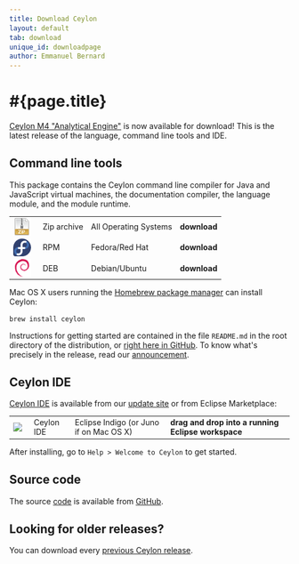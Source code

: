 ```yaml
---
title: Download Ceylon
layout: default
tab: download
unique_id: downloadpage
author: Emmanuel Bernard
---
```

# #{page.title}

[Ceylon M4 "Analytical Engine"][M4] is now available for download! 
This is the latest release of the language, command line tools and IDE.

## Command line tools

This package contains the Ceylon command line compiler for Java and
JavaScript virtual machines, the documentation compiler, the language 
module, and the module runtime.

[M4]: /blog/2012/10/29/ceylon-m4-analytical-engine?utm_source=download&utm_medium=web&utm_content=blog&utm_campaign=latestrelease

<table>
    <tr>
        <td>
        <a href="/download/dist/1_0_Milestone4" 
           title='Download the Zip archive'
           onClick="javascript: _gaq.push(['_trackPageview', '/download/dist/1_0_Milestone4?utm_source=download&amp;utm_medium=web&amp;utm_content=dist&amp;utm_campaign=latestrelease']);">
           <img src="/images/download/package-zip.png" style="vertical-align: middle; float: right; margin-right: 0.5em"/>
        </a>
        </td>
        <td>Zip archive</td>
        <td>All Operating Systems</td>
        <td>
        <a href="/download/dist/1_0_Milestone4" 
           title='Download the Zip archive'
           style='font-weight:bold;text-decoration:none'
           onClick="javascript: _gaq.push(['_trackPageview', '/download/dist/1_0_Milestone4?utm_source=download&amp;utm_medium=web&amp;utm_content=dist&amp;utm_campaign=latestrelease']);">
           download
        </a>
        </td>
    </tr>
    <tr>
        <td>
        <a href="/download/dist/1_0_Milestone4_rpm" 
           title='Download the RPM'
           onClick="javascript: _gaq.push(['_trackPageview', '/download/dist/1_0_Milestone4_rpm?utm_source=download&amp;utm_medium=web&amp;utm_content=dist&amp;utm_campaign=latestrelease']);">
           <img src="/images/download/package-fedora.png" style="vertical-align: middle; float: right; margin-right: 0.5em"/>
        </a>
        </td>
        <td>RPM</td>
        <td>Fedora/Red Hat</td>
        <td>
        <a href="/download/dist/1_0_Milestone4_rpm" 
           title='Download the RPM'
           style='font-weight:bold;text-decoration:none'
           onClick="javascript: _gaq.push(['_trackPageview', '/download/dist/1_0_Milestone4_rpm?utm_source=download&amp;utm_medium=web&amp;utm_content=dist&amp;utm_campaign=latestrelease']);">
           download
        </a>
        </td>
    </tr>
    <tr>
        <td>
        <a href="/download/dist/1_0_Milestone4_deb" 
           title='Download the Debian package'
           onClick="javascript: _gaq.push(['_trackPageview', '/download/dist/1_0_Milestone4_deb?utm_source=download&amp;utm_medium=web&amp;utm_content=dist&amp;utm_campaign=latestrelease']);">
           <img src="/images/download/package-debian.png" style="vertical-align: middle; float: right; margin-right: 0.5em"/>
        </a>
        </td>
        <td>DEB</td>
        <td>Debian/Ubuntu</td>
        <td>
        <a href="/download/dist/1_0_Milestone4_deb" 
           title='Download the Debian package'
           style='font-weight:bold;text-decoration:none'
           onClick="javascript: _gaq.push(['_trackPageview', '/download/dist/1_0_Milestone4_deb?utm_source=download&amp;utm_medium=web&amp;utm_content=dist&amp;utm_campaign=latestrelease']);">
           download
        </a>
        </td>
    </tr>
</table>

Mac OS X users running the [Homebrew package manager](http://mxcl.github.com/homebrew/) can install Ceylon:

<!-- lang: bash -->
    brew install ceylon


Instructions for getting started are contained in the file
`README.md` in the root directory of the distribution, or
[right here in GitHub][ceylon-dist readme]. To know what's 
precisely in the release, read our [announcement][M4].

[ceylon-dist readme]: https://github.com/ceylon/ceylon-dist/blob/master/README.md 

## Ceylon IDE

[Ceylon IDE][ide] is available from our 
[update site][update site]
or from Eclipse Marketplace:

[ide]: /documentation/current/ide
[update site]: /documentation/current/ide/install?utm_source=download&utm_medium=web&utm_content=ide-install&utm_campaign=IDE_latestrelease

<table>
    <tr>
        <td>
        <a href='http://marketplace.eclipse.org/marketplace-client-intro?mpc_install=185799' 
          title='Drag and drop into a running Eclipse Indigo workspace to install Ceylon IDE'>
          <img src='http://marketplace.eclipse.org/misc/installbutton.png' style="vertical-align: middle; float: right; margin-right: 0.5em"/>
        </a>
        </td>
        <td>Ceylon IDE</td>
        <td>Eclipse Indigo (or Juno if on Mac OS X)</td>
        <td>
        <a href='http://marketplace.eclipse.org/marketplace-client-intro?mpc_install=185799' 
           title='Drag and drop into a running Eclipse Indigo workspace to install Ceylon IDE' 
           style='font-weight:bold;text-decoration:none'> 
          drag and drop into a running Eclipse workspace
        </a>
        </td>
    </tr>
</table>

After installing, go to `Help > Welcome to Ceylon` to get started. 

## Source code

The source [code](/code) is available from [GitHub](http://github.com/ceylon).

## Looking for older releases?

You can download every [previous Ceylon release](/download-archive).
